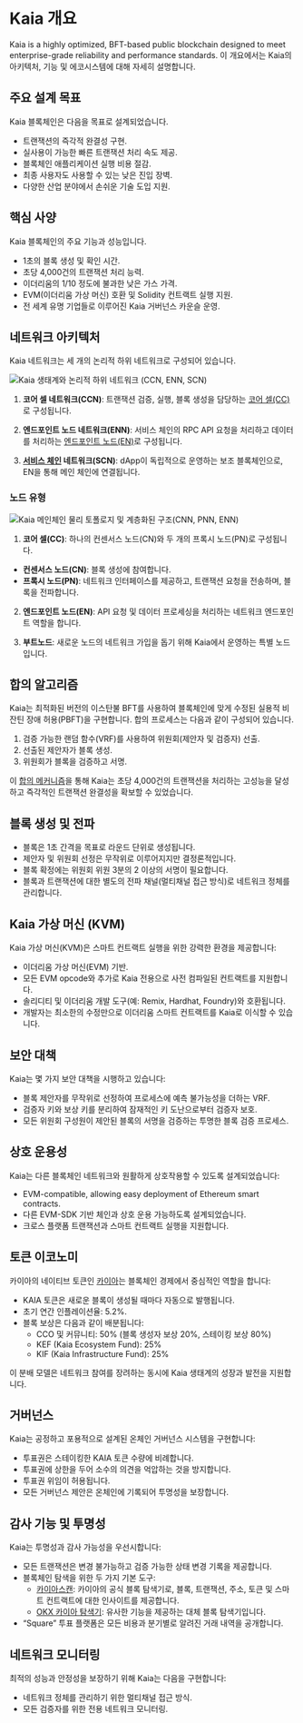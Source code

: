 # Kaia 개요

Kaia is a highly optimized, <LinkWithTooltip to="../misc/glossary#bft-based-public-blockchain" tooltip="A blockchain that ensures consensus even if up to 1/3 of nodes act maliciously,<br /> using Byzantine Fault Tolerance (BFT) algorithms to maintain network integrity."> BFT-based public blockchain </LinkWithTooltip> designed to meet enterprise-grade reliability and performance standards. 이 개요에서는 Kaia의 아키텍처, 기능 및 에코시스템에 대해 자세히 설명합니다.

## 주요 설계 목표

Kaia 블록체인은 다음을 목표로 설계되었습니다.

- 트랜잭션의 즉각적 완결성 구현.
- 실사용이 가능한 빠른 트랜잭션 처리 속도 제공.
- 블록체인 애플리케이션 실행 비용 절감.
- 최종 사용자도 사용할 수 있는 낮은 진입 장벽.
- 다양한 산업 분야에서 손쉬운 기술 도입 지원.

## 핵심 사양

Kaia 블록체인의 주요 기능과 성능입니다.

- 1초의 블록 생성 및 확인 시간.
- 초당 4,000건의 트랜잭션 처리 능력.
- 이더리움의 1/10 정도에 불과한 낮은 가스 가격.
- EVM(이더리움 가상 머신) 호환 및 Solidity 컨트랙트 실행 지원.
- 전 세계 유명 기업들로 이루어진 <LinkWithTooltip to="../misc/glossary#kaia-governance-council-kgc" tooltip="A consortium governing Kaia blockchain development and operations.">Kaia 거버넌스 카운슬</LinkWithTooltip> 운영.

## 네트워크 아키텍처

Kaia 네트워크는 세 개의 논리적 하위 네트워크로 구성되어 있습니다.

![Kaia 생태계와 논리적 하위 네트워크 (CCN, ENN, SCN)](/img/learn/klaytn_network_overview.png)

1. **코어 셀 네트워크(CCN)**: 트랜잭션 검증, 실행, 블록 생성을 담당하는 [코어 셀(CC)](../nodes/core-cell)로 구성됩니다.

2. **엔드포인트 노드 네트워크(ENN)**: 서비스 체인의 RPC API 요청을 처리하고 데이터를 처리하는 [엔드포인트 노드(EN)](../nodes/endpoint-node)로 구성됩니다.

3. **[서비스 체인](../nodes/service-chain) 네트워크(SCN)**: dApp이 독립적으로 운영하는 보조 블록체인으로, EN을 통해 메인 체인에 연결됩니다.

### 노드 유형

![Kaia 메인체인 물리 토폴로지 및 계층화된 구조(CNN, PNN, ENN)](/img/learn/klaytn_network_node.png)

1. **코어 셀(CC)**: 하나의 컨센서스 노드(CN)와 두 개의 프록시 노드(PN)로 구성됩니다.

  - **컨센서스 노드(CN)**: 블록 생성에 참여합니다.
  - **프록시 노드(PN)**: 네트워크 인터페이스를 제공하고, 트랜잭션 요청을 전송하며, 블록을 전파합니다.

2. **엔드포인트 노드(EN)**: API 요청 및 데이터 프로세싱을 처리하는 네트워크 엔드포인트 역할을 합니다.

3. **부트노드**: 새로운 노드의 네트워크 가입을 돕기 위해 Kaia에서 운영하는 특별 노드입니다.

## 합의 알고리즘

Kaia는 최적화된 버전의 이스탄불 BFT를 사용하여 블록체인에 맞게 수정된 실용적 비잔틴 장애 허용(PBFT)을 구현합니다. 합의 프로세스는 다음과 같이 구성되어 있습니다.

1. 검증 가능한 랜덤 함수(VRF)를 사용하여 위원회(<LinkWithTooltip to="../misc/glossary#proposer" tooltip="A randomly chosen consensus node for block creation.">제안자</LinkWithTooltip> 및 <LinkWithTooltip to="../misc/glossary#validator" tooltip="A node verifying data, ensuring efficient block processing.">검증자</LinkWithTooltip>) 선출.
2. 선출된 제안자가 블록 생성.
3. 위원회가 블록을 검증하고 서명.

이 [합의 메커니즘](consensus-mechanism.md)을 통해 Kaia는 초당 4,000건의 트랜잭션을 처리하는 고성능을 달성하고 즉각적인 트랜잭션 완결성을 확보할 수 있었습니다.

## 블록 생성 및 전파

- 블록은 1초 간격을 목표로 라운드 단위로 생성됩니다.
- 제안자 및 위원회 선정은 무작위로 이루어지지만 결정론적입니다.
- 블록 확정에는 위원회 위원 3분의 2 이상의 서명이 필요합니다.
- 블록과 트랜잭션에 대한 별도의 전파 채널(멀티채널 접근 방식)로 네트워크 정체를 관리합니다.

## Kaia 가상 머신 (KVM)

Kaia 가상 머신(KVM)은 스마트 컨트랙트 실행을 위한 강력한 환경을 제공합니다:

- 이더리움 가상 머신(EVM) 기반.
- 모든 EVM opcode와 추가로 Kaia 전용으로 사전 컴파일된 컨트랙트를 지원합니다.
- 솔리디티 및 이더리움 개발 도구(예: Remix, Hardhat, Foundry)와 호환됩니다.
- 개발자는 최소한의 수정만으로 이더리움 스마트 컨트랙트를 Kaia로 이식할 수 있습니다.

## 보안 대책

Kaia는 몇 가지 보안 대책을 시행하고 있습니다:

- 블록 제안자를 무작위로 선정하여 프로세스에 예측 불가능성을 더하는 VRF.
- 검증자 키와 보상 키를 분리하여 잠재적인 키 도난으로부터 검증자 보호.
- 모든 위원회 구성원이 제안된 블록의 서명을 검증하는 투명한 블록 검증 프로세스.

## 상호 운용성

Kaia는 다른 블록체인 네트워크와 원활하게 상호작용할 수 있도록 설계되었습니다:

- <LinkWithTooltip tooltip="A blockchain that can run smart contracts and <br/> interact with the Ethereum Virtual Machine(EVM)">EVM-compatible</LinkWithTooltip>, allowing easy deployment of Ethereum smart contracts.
- 다른 EVM-SDK 기반 체인과 상호 운용 가능하도록 설계되었습니다.
- 크로스 플랫폼 트랜잭션과 스마트 컨트랙트 실행을 지원합니다.

## 토큰 이코노미

카이아의 네이티브 토큰인 [카이아](./token-economics/kaia-native-token.md)는 블록체인 경제에서 중심적인 역할을 합니다:

- KAIA 토큰은 새로운 블록이 생성될 때마다 자동으로 발행됩니다.
- 초기 연간 인플레이션율: 5.2%.
- 블록 보상은 다음과 같이 배분됩니다:
  - CCO 및 커뮤니티: 50% (블록 생성자 보상 20%, 스테이킹 보상 80%)
  - KEF (Kaia Ecosystem Fund): 25%
  - KIF (Kaia Infrastructure Fund): 25%

이 분배 모델은 네트워크 참여를 장려하는 동시에 Kaia 생태계의 성장과 발전을 지원합니다.

## 거버넌스

Kaia는 공정하고 포용적으로 설계된 온체인 거버넌스 시스템을 구현합니다:

- 투표권은 스테이킹한 KAIA 토큰 수량에 비례합니다.
- 투표권에 상한을 두어 소수의 의견을 억압하는 것을 방지합니다.
- 투표권 위임이 허용됩니다.
- 모든 거버넌스 제안은 온체인에 기록되어 투명성을 보장합니다.

## 감사 기능 및 투명성

Kaia는 투명성과 감사 가능성을 우선시합니다:

- 모든 트랜잭션은 변경 불가능하고 검증 가능한 상태 변경 기록을 제공합니다.
- 블록체인 탐색을 위한 두 가지 기본 도구:
  - [카이아스캔](http://kaiascan.io/): 카이아의 공식 블록 탐색기로, 블록, 트랜잭션, 주소, 토큰 및 스마트 컨트랙트에 대한 인사이트를 제공합니다.
  - [OKX 카이아 탐색기](https://web3.okx.com/explorer/kaia): 유사한 기능을 제공하는 대체 블록 탐색기입니다.
- “Square” 투표 플랫폼은 모든 비용과 분기별로 알려진 거래 내역을 공개합니다.

## 네트워크 모니터링

최적의 성능과 안정성을 보장하기 위해 Kaia는 다음을 구현합니다:

- 네트워크 정체를 관리하기 위한 멀티채널 접근 방식.
- 모든 검증자를 위한 전용 네트워크 모니터링.
